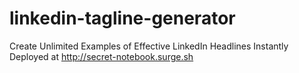 # linkedin-tagline-generator
Create Unlimited Examples of Effective LinkedIn Headlines Instantly
Deployed at http://secret-notebook.surge.sh
